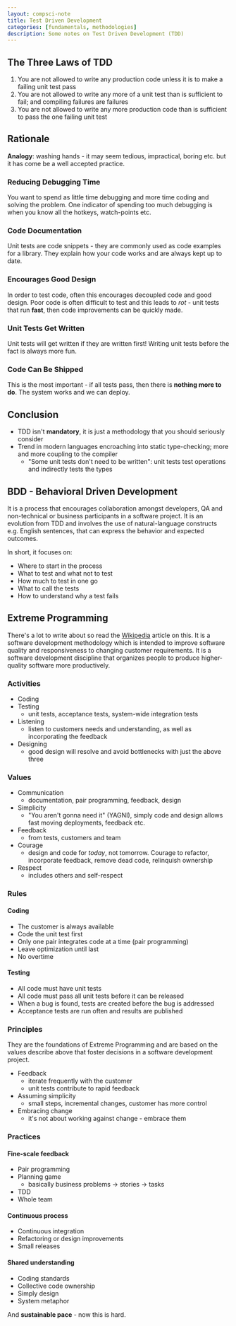 ```yaml
---
layout: compsci-note
title: Test Driven Development
categories: [fundamentals, methodologies]
description: Some notes on Test Driven Development (TDD)
---
```


## The Three Laws of TDD

1. You are not allowed to write any production code unless it is to make a failing unit test pass
2. You are not allowed to write any more of a unit test than is sufficient to fail; and compiling failures are failures
3. You are not allowed to write any more production code than is sufficient to pass the one failing unit test

## Rationale

**Analogy**: washing hands - it may seem tedious, impractical, boring etc. but it has come be a well accepted practice.

### Reducing Debugging Time

You want to spend as little time debugging and more time coding and solving the problem. One indicator of spending too much debugging is when you know all the hotkeys, watch-points etc.

### Code Documentation

Unit tests are code snippets - they are commonly used as code examples for a library. They explain how your code works and are always kept up to date.

### Encourages Good Design

In order to test code, often this encourages decoupled code and good design. Poor code is often difficult to test and this leads to *rot* - unit tests that run **fast**, then code improvements can be quickly made.

### Unit Tests Get Written

Unit tests will get written if they are written first! Writing unit tests before the fact is always more fun.

### Code Can Be Shipped

This is the most important - if all tests pass, then there is **nothing more to do**. The system works and we can deploy.

## Conclusion

* TDD isn't **mandatory**, it is just a methodology that you should seriously consider
* Trend in modern languages encroaching into static type-checking; more and more coupling to the compiler
  * "Some unit tests don't need to be written": unit tests test operations and indirectly tests the types

## BDD - Behavioral Driven Development

It is a process that encourages collaboration amongst developers, QA and non-technical or business participants in a software project. It is an evolution from TDD and involves the use of natural-language constructs e.g. English sentences, that can express the behavior and expected outcomes.

In short, it focuses on:

* Where to start in the process
* What to test and what not to test
* How much to test in one go
* What to call the tests
* How to understand why a test fails

## Extreme Programming

There's a lot to write about so read the [Wikipedia](https://en.wikipedia.org/wiki/Extreme_programming) article on this. It is a software development methodology which is intended to improve software quality and responsiveness to changing customer requirements. It is a software development discipline that organizes people to produce higher-quality software more productively.

### Activities

* Coding
* Testing
  * unit tests, acceptance tests, system-wide integration tests
* Listening
  * listen to customers needs and understanding, as well as incorporating the feedback
* Designing
  * good design will resolve and avoid bottlenecks with just the above three

### Values

* Communication
  * documentation, pair programming, feedback, design
* Simplicity
  * "You aren't gonna need it" (YAGNI), simply code and design allows fast moving deployments, feedback etc.
* Feedback
  * from tests, customers and team
* Courage
  * design and code for *today*, not tomorrow. Courage to refactor, incorporate feedback, remove dead code, relinquish ownership
* Respect
  * includes others and self-respect

### Rules

#### Coding

* The customer is always available
* Code the unit test first
* Only one pair integrates code at a time (pair programming)
* Leave optimization until last
* No overtime

#### Testing

* All code must have unit tests
* All code must pass all unit tests before it can be released
* When a bug is found, tests are created before the bug is addressed
* Acceptance tests are run often and results are published

### Principles

They are the foundations of Extreme Programming and are based on the values describe above that foster decisions in a software development project.

* Feedback
  * iterate frequently with the customer
  * unit tests contribute to rapid feedback
* Assuming simplicity
  * small steps, incremental changes, customer has more control
* Embracing change
  * it's not about working against change - embrace them

### Practices

#### Fine-scale feedback

* Pair programming
* Planning game
  * basically business problems -> stories -> tasks
* TDD
* Whole team

#### Continuous process

* Continuous integration
* Refactoring or design improvements
* Small releases

#### Shared understanding

* Coding standards
* Collective code ownership
* Simply design
* System metaphor

And **sustainable pace** - now this is hard.

